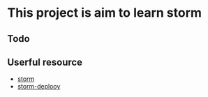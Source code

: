 This project is aim to learn storm
==================================


## Todo



## Userful resource

* [storm](https://github.com/nathanmarz/storm)
* [storm-deplooy](https://github.com/nathanmarz/storm-deploy)

